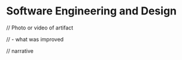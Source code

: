 # Software Engineering and Design

// Photo or video of artifact 

// - what was improved 

// narrative 
